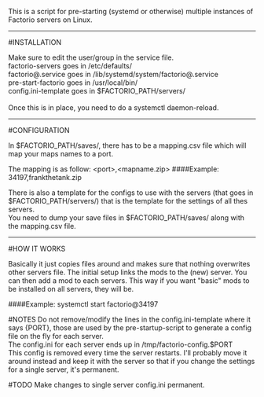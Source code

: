 This is a script for pre-starting (systemd or otherwise) multiple instances of Factorio servers on Linux.

----
#INSTALLATION

Make sure to edit the user/group in the service file.
<br>
factorio-servers goes in /etc/defaults/<br>
factorio@.service goes in /lib/systemd/system/factorio@.service<br>
pre-start-factorio goes in /usr/local/bin/<br>
config.ini-template goes in $FACTORIO_PATH/servers/<br>
<br>
Once this is in place, you need to do a systemctl daemon-reload.

----
#CONFIGURATION

In $FACTORIO_PATH/saves/, there has to be a mapping.csv file which will map your maps names to a port.

The mapping is as follow: \<port\>,\<mapname.zip\>
####Example: 34197,frankthetank.zip

There is also a template for the configs to use with the servers (that goes in $FACTORIO_PATH/servers/) that is the template for the settings of all thes servers.<br>
You need to dump your save files in $FACTORIO_PATH/saves/ along with the mapping.csv file.

----
#HOW IT WORKS

Basically it just copies files around and makes sure that nothing overwrites other servers file. The initial setup links the mods to the (new) server. You can then add a mod to each servers. This way if you want "basic" mods to be installed on all servers, they will be.

####Example: systemctl start factorio@34197

#NOTES
Do not remove/modify the lines in the config.ini-template where it says {PORT}, those are used by the pre-startup-script to generate a config file on the fly for each server.<br>
The config.ini for each server ends up in /tmp/factorio-config.$PORT<br>
This config is removed every time the server restarts. I'll probably move it around instead and keep it with the server so that if you change the settings for a single server, it's permanent.

#TODO
Make changes to single server config.ini permanent.

